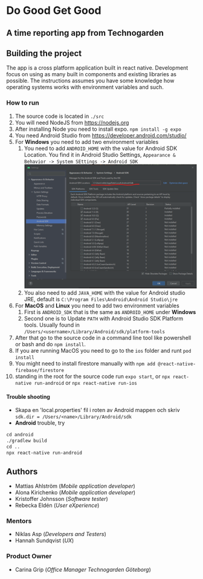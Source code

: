 # Do Good Get Good #
## A time reporting app from Technogarden ##

## Building the project ##
The app is a cross platform application built in react native. Development focus on using as many built in components and existing libraries as possible. The instructions assumes you have some knowledge how operating systems works with environment variables and such.
### How to run ###
1. The source code is located in `./src`
2. You will need NodeJS from https://nodejs.org
3. After installing Node you need to install expo. `npm install -g expo`
4. You need Android Studio from https://developer.android.com/studio/
5. For **Windows** you need to add two environment variables 
   1. You need to add `ANDROID_HOME` with the value for Android SDK Location. You find it in Android Studio Settings, `Appearance & Behavior -> System SEttings -> Android SDK`
   ![Android sdk](doc/images/android_sdk.png)
   1. You also need to add `JAVA_HOME` with the value for Android studio JRE, default is `C:\Program Files\Android\Android Studio\jre`
6. For **MacOS** and **Linux** you need to add two environment variables
   1. First is `ANDROID_SDK` that is the same as `ANDROID_HOME` under **Windows**
   2. Second one is to Update `PATH` with Android Studio SDK Platform tools. Usually found in `/Users/<username>/Library/Android/sdk/platform-tools`
7. After that go to the source code in a command line tool like powershell or bash and do `npm install`.
8. If you are running MacOS you need to go to the `ios` folder and runt `pod install`
9. You might need to install firestore manually with `npm add @react-native-firebase/firestore`
10. standing in the root for the source code run `expo start`, or `npx react-native run-android` or `npx react-native run-ios`

#### Trouble shooting ####
* Skapa en 'local.properties' fil i roten av Android mappen och skriv
`sdk.dir = /Users/<name>/Library/Android/sdk`
* **Android** trouble, try
```
cd android
./gradlew build
cd ..
npx react-native run-android
```


## Authors ##
- Mattias Ahlström (_Mobile application developer_)
- Alona Kirichenko (_Mobile application developer_)
- Kristoffer Johnsson (_Software tester_)
- Rebecka Eldén (_User eXperience_)

### Mentors ###
- Niklas Asp (_Developers and Testers_)
- Hannah Sundqvist (_UX_)

### Product Owner ###
- Carina Grip (_Office Manager Technogarden Göteborg_)